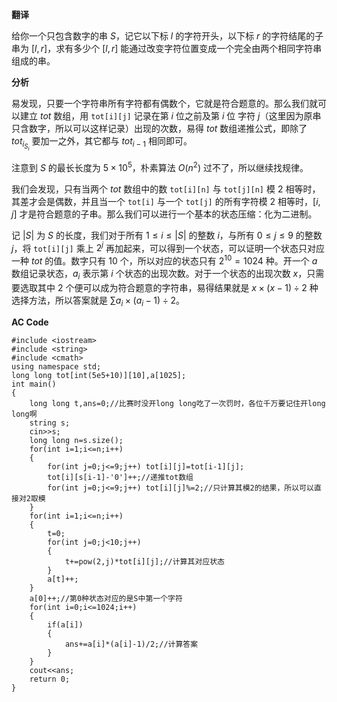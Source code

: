 **翻译**

给你一个只包含数字的串 $S$，记它以下标 $l$ 的字符开头，以下标 $r$ 的字符结尾的子串为 $[l,r]$，求有多少个 $[l,r]$ 能通过改变字符位置变成一个完全由两个相同字符串组成的串。

**分析**

易发现，只要一个字符串所有字符都有偶数个，它就是符合题意的。那么我们就可以建立 $tot$ 数组，用 `tot[i][j]` 记录在第 $i$ 位之前及第 $i$ 位 字符 $j$（这里因为原串只含数字，所以可以这样记录）出现的次数，易得 $tot$ 数组递推公式，即除了 $tot_{i_{S_i}}$ 要加一之外，其它都与 $tot_{i-1}$ 相同即可。

注意到 $S$ 的最长长度为 $5\times 10^5$，朴素算法 $O(n^2)$ 过不了，所以继续找规律。

我们会发现，只有当两个 $tot$ 数组中的数 `tot[i][n]` 与 `tot[j][n]` 模 $2$ 相等时，其差才会是偶数，并且当一个 `tot[i]` 与一个 `tot[j]` 的所有字符模 $2$ 相等时，$[i,j]$ 才是符合题意的子串。那么我们可以进行一个基本的状态压缩：化为二进制。

记 $|S|$ 为 $S$ 的长度，我们对于所有 $1\le i\le |S|$ 的整数 $i$，与所有 $0\le j\le 9$ 的整数 $j$，将 `tot[i][j]` 乘上 $2^j$ 再加起来，可以得到一个状态，可以证明一个状态只对应一种 $tot$ 的值。数字只有 $10$ 个，所以对应的状态只有 $2^{10}=1024$ 种。开一个 $a$ 数组记录状态，$a_i$ 表示第 $i$ 个状态的出现次数。对于一个状态的出现次数 $x$，只需要选取其中 $2$ 个便可以成为符合题意的字符串，易得结果就是 $x\times (x-1) \div 2$ 种选择方法，所以答案就是 $\sum a_i\times({a_i-1})\div 2$。

**AC Code**
```
#include <iostream>
#include <string>
#include <cmath>
using namespace std;
long long tot[int(5e5+10)][10],a[1025];
int main()
{
	long long t,ans=0;//比赛时没开long long吃了一次罚时，各位千万要记住开long long啊
	string s;
	cin>>s;
	long long n=s.size();
	for(int i=1;i<=n;i++)
	{
		for(int j=0;j<=9;j++) tot[i][j]=tot[i-1][j];
		tot[i][s[i-1]-'0']++;//递推tot数组
		for(int j=0;j<=9;j++) tot[i][j]%=2;//只计算其模2的结果，所以可以直接对2取模
	}
	for(int i=1;i<=n;i++)
	{
		t=0;
		for(int j=0;j<10;j++)
		{
			t+=pow(2,j)*tot[i][j];//计算其对应状态
		}
		a[t]++;
	}
	a[0]++;//第0种状态对应的是S中第一个字符
	for(int i=0;i<=1024;i++)
	{
		if(a[i])
		{
			ans+=a[i]*(a[i]-1)/2;//计算答案
		}
	}
	cout<<ans;
	return 0;
}
```
